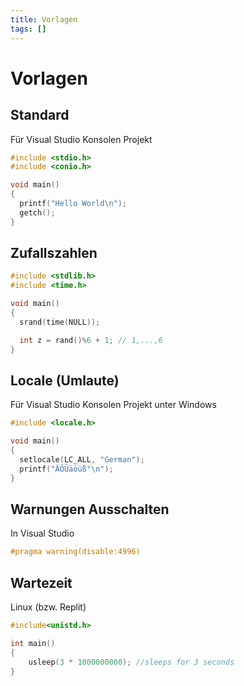 ```yaml
---
title: Vorlagen
tags: []
---
```


# Vorlagen

## Standard

Für Visual Studio Konsolen Projekt

```c++
#include <stdio.h>
#include <conio.h>

void main()
{
  printf("Hello World\n");
  getch();
}
```

## Zufallszahlen

```c++
#include <stdlib.h>
#include <time.h>

void main()
{
  srand(time(NULL));

  int z = rand()%6 + 1; // 1,...,6
}
```



## Locale (Umlaute)

Für Visual Studio Konsolen Projekt unter Windows

```c
#include <locale.h>

void main()
{
  setlocale(LC_ALL, "German");
  printf("ÄÖÜäöüß°\n");
}
```

## Warnungen Ausschalten

In Visual Studio

```c++
#pragma warning(disable:4996)
```



## Wartezeit

Linux (bzw. Replit)

```c++
#include<unistd.h>

int main() 
{
	usleep(3 * 1000000000); //sleeps for 3 seconds  
}
```

